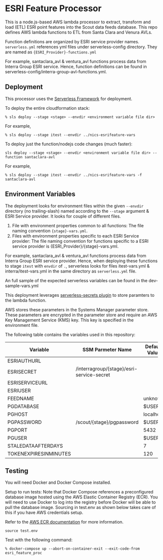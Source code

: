 # ESRI Feature Processor

This is a node.js-based AWS lambda processor to extract, transform and load (ETL) ESRI point features into the Scout
data feeds database. This repo defines AWS lambda functions to ETL from Santa Clara and Venura AVLs.

Function definitions are organized by ESRI service provider names. `serverless.yml` references yml files under serverless-config directory.
They are named as `{ESRI_Provider}-functions.yml`

For example, santaclara_avl & ventura_avl functions process data from Interra Group ESRI service. Hence, function definitions can be found in
serverless-config/interra-group-avl-functions.yml.

## Deployment

This processor uses the [Serverless Framework](https://serverless.com/) for deployment.

To deploy the entire cloudformation stack:

```
% sls deploy --stage <stage> --envdir <environment variable file dir>
```

For example,

```
% sls deploy --stage itest --envdir ../nics-esrifeature-vars
```

To deploy just the function/nodejs code changes (much faster):

```
sls deploy --stage <stage> --envdir <environment variable file dir> --function santaclara-avl
```

For example,

```
% sls deploy --stage itest --envdir ../nics-esrifeature-vars -f santaclara-avl
```

## Environment Variables

The deployment looks for environment files within the given `--envdir` directory (no trailing-slash) named according
to the `--stage` argument & ESRI Service provider. It looks for couple of different files.
1. File with environment properties common to all functions: The file naming convention `{stage}-vars.yml`.
2. Files with environment properties specific to each ESRI Service provider: The file naming convention for functions specific to a ESRI service provider is {ESRI_Provider}/{stage}-vars.yml.

For example, santaclara_avl & ventura_avl functions process data from Interra Group ESRI service provider. Hence, when deploying these functions to stage `itest` with `envdir` of `.`, serverless
looks for files itest-vars.yml & interra/itest-vars.yml in the same directory as `serverless.yml` file.

An full sample of the expected serverless variables can be found in the dev-sample-vars.yml

This deployment leverages [serverless-secrets plugin](https://github.com/trek10inc/serverless-secrets) to store
paramters to the lambda function.

AWS stores these parameters in the Systems Manager parameter store. These parameters are encrypted in the parameter
store and require an AWS Key Management Service (KMS) key. This key is specified in the environment file.
 
The following table contains the variables used in this repository:

| Variable              | SSM Parmeter Name                         | Default Value |
| ------------------    | ----------------------------------------- | ------------- |
| ESRIAUTHURL           |                                           |               |
| ESRISECRET            | /interragroup/{stage}/esri-service-secret |               |
| ESRISERVICEURL        |                                           |               |
| ESRIUSER              |                                           |               |
| FEEDNAME              |                                           | unknown       |
| PGDATABASE            |                                           | $USER         |
| PGHOST                |                                           | localhost     |
| PGPASSWORD            | /scout/{stage}/pgpassword                 | $USER         |
| PGPORT                |                                           | 5432          |
| PGUSER                |                                           | $USER         |
| STALEDATAAFTERDAYS    |                                           | 7             |
| TOKENEXPIRESINMINUTES |                                           | 120           |

## Testing

You will need Docker and Docker Compose installed.

Setup to run tests: Note that Docker Compose references a preconfigured database image hosted using the AWS Elastic Container Registry
(ECR). You will need to use Docker to log into the registry before Docker will be able to pull the database image.
Sourcing in test.env as shown below takes care of this if you have AWS credentials setup.

Refer to the [AWS ECR documentation](https://docs.aws.amazon.com/AmazonECR/latest/userguide/ECR_AWSCLI.html)
for more information.
 
```
source test.env
```
 
Test with the following command:

```
% docker-compose up --abort-on-container-exit --exit-code-from esri_feature_proc
```
